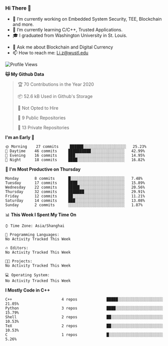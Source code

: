 ### Hi There 👋

<!--
**G0o9leA1/G0o9leA1** is a ✨ _special_ ✨ repository because its `README.md` (this file) appears on your GitHub profile.

Here are some ideas to get you started:
-->
- 🔭 I’m currently working on Embedded System Security, TEE, Blockchain and more.
- 🌱 I’m currently learning C/C++, Trusted Applications.
- 🎓 I graduated from Washington University in St. Louis.
<!-- - 👯 I’m looking to collaborate on ...
- 🤔 I’m looking for help with ... -->
- 💬 Ask me about Blockchain and Digital Currency
- 📫 How to reach me: Li.z@wustl.edu
<!-- - 😄 Pronouns: ...
- ⚡ Fun fact: ... -->

<!--START_SECTION:waka-->
![Profile Views](http://img.shields.io/badge/Profile%20Views-0-blue)

**🐱 My Github Data** 

> 🏆 70 Contributions in the Year 2020
 > 
> 📦 52.6 kB Used in Github's Storage 
 > 
> 🚫 Not Opted to Hire
 > 
> 📜 9 Public Repositories
 > 
> 🔑 13 Private Repositories 

**I'm an Early 🐤** 

```text
🌞 Morning    27 commits     ██████░░░░░░░░░░░░░░░░░░░   25.23% 
🌆 Daytime    46 commits     ██████████░░░░░░░░░░░░░░░   42.99% 
🌃 Evening    16 commits     ███░░░░░░░░░░░░░░░░░░░░░░   14.95% 
🌙 Night      18 commits     ████░░░░░░░░░░░░░░░░░░░░░   16.82%

```
📅 **I'm Most Productive on Thursday** 

```text
Monday       8 commits      █░░░░░░░░░░░░░░░░░░░░░░░░   7.48% 
Tuesday      17 commits     ████░░░░░░░░░░░░░░░░░░░░░   15.89% 
Wednesday    22 commits     █████░░░░░░░░░░░░░░░░░░░░   20.56% 
Thursday     32 commits     ███████░░░░░░░░░░░░░░░░░░   29.91% 
Friday       12 commits     ██░░░░░░░░░░░░░░░░░░░░░░░   11.21% 
Saturday     14 commits     ███░░░░░░░░░░░░░░░░░░░░░░   13.08% 
Sunday       2 commits      ░░░░░░░░░░░░░░░░░░░░░░░░░   1.87%

```


📊 **This Week I Spent My Time On** 

```text
⌚︎ Time Zone: Asia/Shanghai

💬 Programming Languages: 
No Activity Tracked This Week

🔥 Editors: 
No Activity Tracked This Week

🐱‍💻 Projects: 
No Activity Tracked This Week

💻 Operating System: 
No Activity Tracked This Week

```

**I Mostly Code in C++** 

```text
C++                      4 repos             █████░░░░░░░░░░░░░░░░░░░░   21.05% 
Python                   3 repos             ████░░░░░░░░░░░░░░░░░░░░░   15.79% 
Shell                    2 repos             ██░░░░░░░░░░░░░░░░░░░░░░░   10.53% 
TeX                      2 repos             ██░░░░░░░░░░░░░░░░░░░░░░░   10.53% 
C                        1 repos             █░░░░░░░░░░░░░░░░░░░░░░░░   5.26%

```



<!--END_SECTION:waka-->
